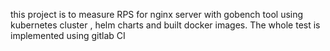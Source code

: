 this project is to measure RPS for nginx server with gobench tool using kubernetes cluster , helm charts and built docker images. The whole test is implemented using gitlab CI